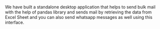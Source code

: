 We have built a standalone desktop application that helps to send bulk mail with the help of pandas library and sends mail by retrieving the data from Excel Sheet and you can also send whatsapp messages as well using this interface.
